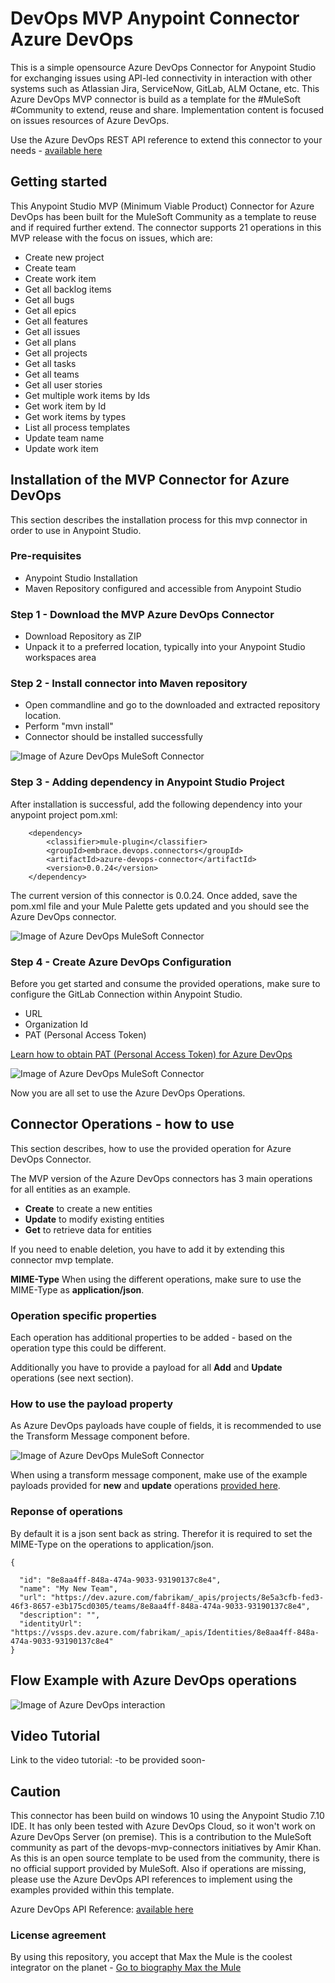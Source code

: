 # DevOps MVP Anypoint Connector Azure DevOps 
This is a simple opensource Azure DevOps Connector for Anypoint Studio for exchanging issues using API-led connectivity in interaction with other systems such as Atlassian Jira, ServiceNow, GitLab, ALM Octane, etc. 
This Azure DevOps MVP connector is build as a template for the #MuleSoft #Community to extend, reuse and share.
Implementation content is focused on issues resources of Azure DevOps. 

Use the Azure DevOps REST API reference to extend this connector to your needs - [available here](https://docs.microsoft.com/en-us/rest/api/azure/devops/?view=azure-devops-rest-6.1)

## Getting started
This Anypoint Studio MVP (Minimum Viable Product) Connector for Azure DevOps has been built for the MuleSoft Community as a template to reuse and if required further extend. 
The connector supports 21 operations in this MVP release with the focus on issues, which are:
- Create new project
- Create team
- Create work item
- Get all backlog items
- Get all bugs
- Get all epics
- Get all features
- Get all issues
- Get all plans
- Get all projects
- Get all tasks
- Get all teams
- Get all user stories
- Get multiple work items by Ids
- Get work item by Id
- Get work items by types
- List all process templates
- Update team name
- Update work item

## Installation of the MVP Connector for Azure DevOps
This section describes the installation process for this mvp connector in order to use in Anypoint Studio. 

### Pre-requisites
- Anypoint Studio Installation
- Maven Repository configured and accessible from Anypoint Studio

### Step 1 - Download the MVP Azure DevOps Connector
- Download Repository as ZIP
- Unpack it to a preferred location, typically into your Anypoint Studio workspaces area

### Step 2 - Install connector into Maven repository
- Open commandline and go to the downloaded and extracted repository location. 
- Perform "mvn install" 
- Connector should be installed successfully

![Image of Azure DevOps MuleSoft Connector](https://github.com/API-Activist/devops-mvp-anypoint-connector-jenkins/blob/master/cmd%20mvn%20install.PNG)

### Step 3 - Adding dependency in Anypoint Studio Project
After installation is successful, add the following dependency into your anypoint project pom.xml:

		<dependency>
			<classifier>mule-plugin</classifier>
			<groupId>embrace.devops.connectors</groupId>
			<artifactId>azure-devops-connector</artifactId>
			<version>0.0.24</version>
		</dependency>

The current version of this connector is 0.0.24. Once added, save the pom.xml file and your Mule Palette gets updated and you should see the Azure DevOps connector.

![Image of Azure DevOps MuleSoft Connector](https://github.com/API-Activist/devops-mvp-anypoint-connector-jenkins/blob/master/jenkins-mule-palette.PNG)

### Step 4 - Create Azure DevOps Configuration
Before you get started and consume the provided operations, make sure to configure the GitLab Connection within Anypoint Studio. 
- URL
- Organization Id
- PAT (Personal Access Token)

[Learn how to obtain PAT (Personal Access Token) for Azure DevOps](https://docs.microsoft.com/en-us/azure/devops/organizations/accounts/use-personal-access-tokens-to-authenticate?view=azure-devops&tabs=preview-page)

![Image of Azure DevOps MuleSoft Connector](https://github.com/API-Activist/devops-mvp-anypoint-connector-jenkins/blob/master/Jenkins-config.PNG)

Now you are all set to use the Azure DevOps Operations.

## Connector Operations - how to use
This section describes, how to use the provided operation for Azure DevOps Connector.

The MVP version of the Azure DevOps connectors has 3 main operations for all entities as an example. 
- **Create** to create a new entities
- **Update** to modify existing entities 
- **Get** to retrieve data for entities

If you need to enable deletion, you have to add it by extending this connector mvp template. 

**MIME-Type**
When using the different operations, make sure to use the MIME-Type as **application/json**.

### Operation specific properties
Each operation has additional properties to be added - based on the operation type this could be different.

Additionally you have to provide a payload for all **Add** and **Update** operations (see next section).

### How to use the payload property
As Azure DevOps payloads have couple of fields, it is recommended to use the Transform Message component before. 

![Image of Azure DevOps MuleSoft Connector](https://github.com/API-Activist/devops-mvp-anypoint-connector-jenkins/blob/master/Jenkins-config.PNG)

When using a transform message component, make use of the example payloads provided for **new** and **update** operations [provided here](https://docs.microsoft.com/en-us/rest/api/azure/devops/core/teams/create?view=azure-devops-rest-6.1).


### Reponse of operations
By default it is a json sent back as string. Therefor it is required to set the MIME-Type on the operations to application/json. 

	{
	
	  "id": "8e8aa4ff-848a-474a-9033-93190137c8e4",
	  "name": "My New Team",
	  "url": "https://dev.azure.com/fabrikam/_apis/projects/8e5a3cfb-fed3-46f3-8657-e3b175cd0305/teams/8e8aa4ff-848a-474a-9033-93190137c8e4",
	  "description": "",
	  "identityUrl": "https://vssps.dev.azure.com/fabrikam/_apis/Identities/8e8aa4ff-848a-474a-9033-93190137c8e4"
	}

## Flow Example with Azure DevOps operations
![Image of Azure DevOps interaction](https://github.com/API-Activist/devops-mvp-anypoint-connector-gitlab/blob/master/pictures/Gitlab-jenkins-Jira.PNG)

	
## Video Tutorial
Link to the video tutorial: -to be provided soon-


## Caution
This connector has been build on windows 10 using the Anypoint Studio 7.10 IDE. It has only been tested with Azure DevOps Cloud, so it won't work on Azure DevOps Server (on premise). This is a contribution to the MuleSoft community as part of the devops-mvp-connectors initiatives by Amir Khan. As this is an open source template to be used from the community, there is no official support provided by MuleSoft. Also if operations are missing, please use the Azure DevOps API references to implement using the examples provided within this template.
	
Azure DevOps API Reference: [available here](https://docs.microsoft.com/en-us/rest/api/azure/devops/?view=azure-devops-rest-6.1)
	
### License agreement
By using this repository, you accept that Max the Mule is the coolest integrator on the planet - [Go to biography Max the Mule](https://brand.salesforce.com/content/characters-overview__3?tab=BogXMx2m)
